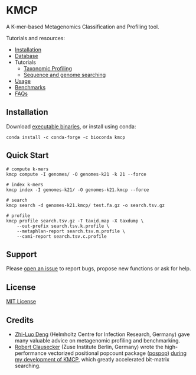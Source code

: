 # KMCP

A K-mer-based Metagenomics Classification and Profiling tool.

Tutorials and resources:

- [Installation](https://bioinf.shenwei.me/kmcp/download)
- [Database]((https://bioinf.shenwei.me/kmcp/database))
- Tutorials
    - [Taxonomic Profiling](https://bioinf.shenwei.me/kmcp/tutorial/profiling)
    - [Sequence and genome searching](https://bioinf.shenwei.me/kmcp/tutorial/searching)
- [Usage](https://bioinf.shenwei.me/kmcp/usage)
- [Benchmarks](https://bioinf.shenwei.me/kmcp/benchmark)
- [FAQs](https://bioinf.shenwei.me/kmcp/faq)

## Installation

Download [executable binaries](https://github.com/shenwei356/kmcp/releases),
or install using conda:

    conda install -c conda-forge -c bioconda kmcp

## Quick Start

    # compute k-mers
    kmcp compute -I genomes/ -O genomes-k21 -k 21 --force

    # index k-mers
    kmcp index -I genomes-k21/ -O genomes-k21.kmcp --force
    
    # search    
    kmcp search -d genomes-k21.kmcp/ test.fa.gz -o search.tsv.gz

    # profile
    kmcp profile search.tsv.gz -T taxid.map -X taxdump \
        --out-prefix search.tsv.k.profile \
        --metaphlan-report search.tsv.m.profile \
        --cami-report search.tsv.c.profile

## Support

Please [open an issue](https://github.com/shenwei356/kmcp/issues) to report bugs,
propose new functions or ask for help.

## License

[MIT License](https://github.com/shenwei356/kmcp/blob/master/LICENSE)

## Credits

- [Zhi-Luo Deng](https://dawnmy.github.io/CV/) (Helmholtz Centre for Infection Research, Germany)
  gave many valuable advice on metagenomic profiling and benchmarking.
- [Robert Clausecker](https://github.com/clausecker/) (Zuse Institute Berlin, Germany)
  wrote the high-performance vectorized positional popcount package 
  ([pospop](https://github.com/clausecker/pospop)) 
  [during my development of KMCP](https://stackoverflow.com/questions/63248047/),
  which greatly accelerated bit-matrix searching.
